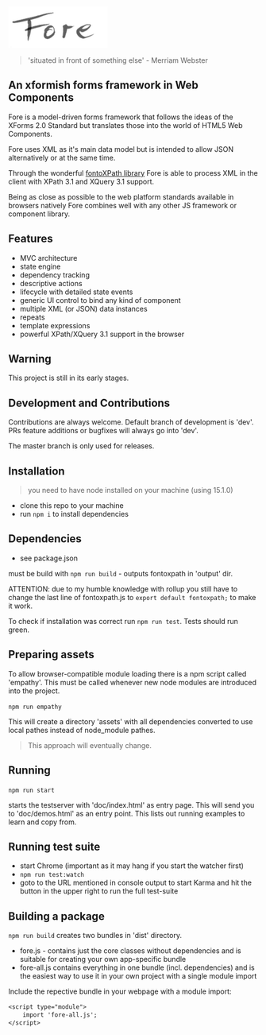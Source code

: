
![logo](resources/images/light-200.png)

>'situated in front of something else' - Merriam Webster

## An xformish forms framework in Web Components

Fore is a model-driven forms framework that follows the ideas of the XForms 2.0
Standard but translates those into the world of HTML5 Web Components.

Fore uses XML as it's main data model but is intended to allow JSON alternatively or at the same time.

Through the wonderful [fontoXPath library](https://github.com/FontoXML/fontoxpath) Fore is able to process XML in the client with XPath 3.1 and 
XQuery 3.1 support.

Being as close as possible to the web platform standards available in browsers natively Fore combines well with any other 
JS framework or component library.

## Features

* MVC architecture 
* state engine
* dependency tracking
* descriptive actions
* lifecycle with detailed state events
* generic UI control to bind any kind of component 
* multiple XML (or JSON) data instances
* repeats
* template expressions
* powerful XPath/XQuery 3.1 support in the browser


## Warning

This project is still in its early stages.

## Development and Contributions

Contributions are always welcome. Default branch of development is 'dev'. PRs
feature additions or bugfixes will always go into 'dev'.

The master branch is only used for releases. 

## Installation

> you need to have node installed on your machine (using 15.1.0)

* clone this repo to your machine
* run `npm i` to install dependencies

## Dependencies

* see package.json

must be build with `npm run build` - outputs fontoxpath in 'output' dir. 

ATTENTION: due to my humble knowledge with rollup you still have to change the last line of fontoxpath.js
to `export default fontoxpath;` to make it work.

To check if installation was correct run `npm run test`. Tests should run green.


## Preparing assets


To allow browser-compatible module loading there is a npm script called 'empathy'. This must
be called whenever new node modules are introduced into the project.

`npm run empathy`

This will create a directory 'assets' with all dependencies converted to use local pathes instead
of node_module pathes.

> This approach will eventually change.

## Running

`npm run start`

starts the testserver with 'doc/index.html' as entry page. This will send you to 'doc/demos.html' as an
entry point. This lists out running examples to learn and copy from.

## Running test suite

* start Chrome (important as it may hang if you start the watcher first)
* `npm run test:watch`
* goto to the URL mentioned in console output to start Karma and hit the button in the upper right to run the full test-suite

## Building a package

```npm run build``` creates two bundles in 'dist' directory.

* fore.js - contains just the core classes without dependencies and is suitable for creating your own app-specific bundle
* fore-all.js contains everything in one bundle (incl. dependencies) and is the easiest way to use it in your own project with a single module import

Include the repective bundle in your webpage with a module import:
```
<script type="module">
    import 'fore-all.js';
</script>
```